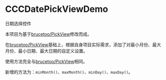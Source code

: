 # CCCDatePickViewDemo
日期选择控件

本项目为基于[brucetoo/PickView](https://github.com/brucetoo/PickView)修改而成。

在[brucetoo/PickView](https://github.com/brucetoo/PickView)基础上，根据自身项目实际需求，添加了对最小月份、最大月份、最小日期、最大日期的自定义设置。

使用方法完全与[brucetoo/PickView](https://github.com/brucetoo/PickView)相同。

新增的方法为：`minMonth()`、`maxMonth()`、`minDay()`、`maxDay()`。
